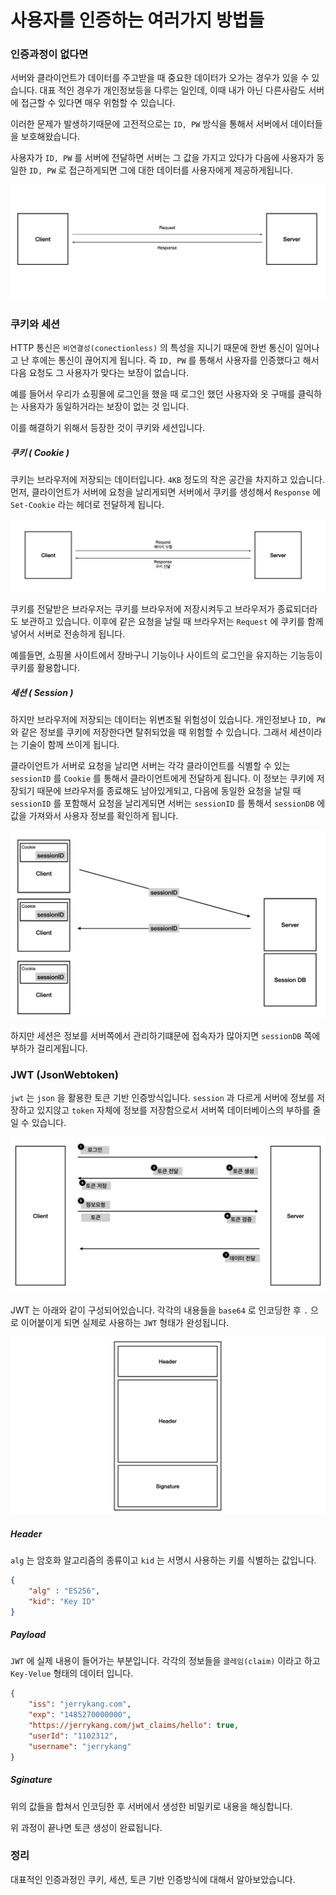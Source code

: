 # 사용자를 인증하는 여러가지 방법들

### 인증과정이 없다면

서버와 클라이언트가 데이터를 주고받을 때 중요한 데이터가 오가는 경우가 있을 수 있습니다. 대표 적인 경우가 개인정보등을 다루는 일인데, 이때 내가 아닌 다른사람도 서버에 접근할 수 있다면 매우 위험할 수 있습니다.

이러한 문제가 발생하기때문에 고전적으로는 `ID, PW` 방식을 통해서 서버에서 데이터들을 보호해왔습니다.

사용자가 `ID, PW` 를 서버에 전달하면 서버는 그 값을 가지고 있다가 다음에 사용자가 동일한 `ID, PW` 로 접근하게되면 그에 대한 데이터를 사용자에게 제공하게됩니다. 

<p align="center">
  <img src="./img/1.png" alt="factorio thumbnail"/>
</p> 

### 쿠키와 세션

HTTP 통신은 `비연결성(conectionless)` 의 특성을 지니기 때문에 한번 통신이 일어나고 난 후에는 통신이 끊어지게 됩니다. 즉 `ID, PW` 를 통해서 사용자를 인증했다고 해서 다음 요청도 그 사용자가 맞다는 보장이 없습니다.

예를 들어서 우리가 쇼핑몰에 로그인을 했을 때 로그인 했던 사용자와 옷 구매를 클릭하는 사용자가 동일하거라는 보장이 없는 것 입니다.

이를 해결하기 위해서 등장한 것이 쿠키와 세션입니다.

##### 쿠키 ( Cookie )

쿠키는 브라우저에 저장되는 데이터입니다. `4KB` 정도의 작은 공간을 차지하고 있습니다.
먼저, 클라이언트가 서버에 요청을 날리게되면 서버에서 쿠키를 생성해서 `Response` 에
`Set-Cookie` 라는 헤더로 전달하게 됩니다. 

<p align="center">
  <img src="./img/2.png" alt="factorio thumbnail"/>
</p> 

쿠키를 전달받은 브라우저는 쿠키를 브라우저에 저장시켜두고 브라우저가 종료되더라도 보관하고 있습니다. 이후에 같은 요청을 날릴 때 브라우저는 `Request` 에 쿠키를 함께 넣어서 서버로 전송하게 됩니다.

예를들면, 쇼핑몰 사이트에서 장바구니 기능이나 사이트의 로그인을 유지하는 기능등이 쿠키를 활용합니다.

##### 세션 ( Session )

하지만 브라우저에 저장되는 데이터는 위변조될 위험성이 있습니다. 개인정보나 `ID, PW` 와 같은 정보를 쿠키에 저장한다면 탈취되었을 때 위험할 수 있습니다. 그래서 세션이라는 기술이 함께 쓰이게 됩니다.

클라이언트가 서버로 요청을 날리면 서버는 각각 클라이언트를 식별할 수 있는 `sessionID` 를 `Cookie` 를 통해서 클라이언트에게 전달하게 됩니다. 이 정보는 쿠키에 저장되기 때문에 브라우저를 종료해도 남아있게되고, 다음에 동일한 요청을 날릴 때 `sessionID` 를 포함해서 요청을 날리게되면 서버는 `sessionID` 를 통해서 `sessionDB` 에 값을 가져와서 사용자 정보를 확인하게 됩니다. 

<p align="center">
  <img src="./img/3.png" alt="factorio thumbnail"/>
</p> 

하지만 세션은 정보를 서버쪽에서 관리하기떄문에 접속자가 많아지면 `sessionDB` 쪽에 부하가 걸리게됩니다.

### JWT (JsonWebtoken)

`jwt` 는 `json` 을 활용한 토큰 기반 인증방식입니다.
`session` 과 다르게 서버에 정보를 저장하고 있지않고 `token` 자체에 정보를 저장함으로서
서버쪽 데이터베이스의 부하를 줄일 수 있습니다.

<p align="center">
  <img src="./img/4.png" alt="factorio thumbnail"/>
</p> 

JWT 는 아래와 같이 구성되어있습니다. 각각의 내용들을 `base64` 로 인코딩한 후 `.` 으로 이어붙이게 되면 실제로 사용하는 `JWT` 형태가 완성됩니다.

<p align="center">
  <img src="./img/6.png" alt="factorio thumbnail"/>
</p> 

##### Header

`alg` 는 암호화 알고리즘의 종류이고 `kid` 는 서명시 사용하는 키를 식별하는 값입니다.
```json
{
    "alg" : "ES256",
    "kid": "Key ID"
}
```

##### Payload

`JWT` 에 실제 내용이 들어가는 부분입니다. 각각의 정보들을 `클레임(claim)` 이라고 하고 `Key-Velue` 형태의 데이터 입니다.

```json
{
    "iss": "jerrykang.com",
    "exp": "1485270000000",
    "https://jerrykang.com/jwt_claims/hello": true,
    "userId": "1102312",
    "username": "jerrykang"
}
```

##### Sginature

위의 값들을 합쳐서 인코딩한 후 서버에서 생성한 비밀키로 내용을 해싱합니다.

위 과정이 끝나면 토큰 생성이 완료됩니다.

### 정리

대표적인 인증과정인 쿠키, 세션, 토큰 기반 인증방식에 대해서 알아보았습니다.













